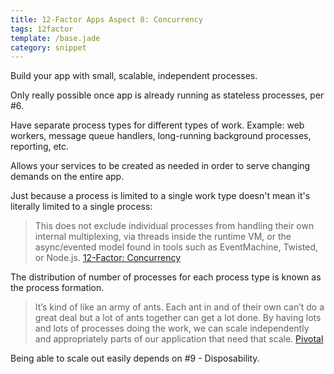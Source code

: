 ```yaml
---
title: 12-Factor Apps Aspect 8: Concurrency
tags: 12factor
template: /base.jade
category: snippet
---
```


Build your app with small, scalable, independent processes.

Only really possible once app is already running as stateless processes, per #6.

Have separate process types for different types of work. Example: web workers, message queue handlers, long-running background processes, reporting, etc.

Allows your services to be created as needed in order to serve changing demands on the entire app.

Just because a process is limited to a single work type doesn't mean it's literally limited to a single process:
> This does not exclude individual processes from handling their own internal multiplexing, via threads inside the runtime VM, or the async/evented model found in tools such as EventMachine, Twisted, or Node.js. [12-Factor: Concurrency](http://12factor.net/concurrency)

The distribution of number of processes for each process type is known as the process formation.

> It’s kind of like an army of ants. Each ant in and of their own can’t do a great deal but a lot of ants together can get a lot done. By having lots and lots of processes doing the work, we can scale independently and appropriately parts of our application that need that scale. [Pivotal](https://blog.pivotal.io/pivotal-cloud-foundry/features/all-things-pivotal-episode-7-a-look-at-12-factor-apps)

Being able to scale out easily depends on #9 - Disposability.
